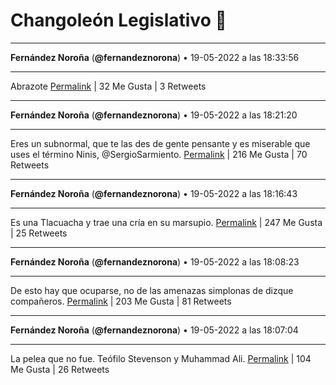 # Changoleón Legislativo 🙈
*****
**Fernández Noroña** (**@fernandeznorona**) • 19-05-2022 a las 18:33:56
*****
Abrazote
[Permalink](https://twitter.com/fernandeznorona/status/1527477696795553792) | 32 Me Gusta | 3 Retweets
*****
**Fernández Noroña** (**@fernandeznorona**) • 19-05-2022 a las 18:21:20
*****
Eres un subnormal, que te las des de gente pensante y es miserable que uses el término Ninis, @SergioSarmiento.
[Permalink](https://twitter.com/fernandeznorona/status/1527474523678834701) | 216 Me Gusta | 70 Retweets
*****
**Fernández Noroña** (**@fernandeznorona**) • 19-05-2022 a las 18:16:43
*****
Es una Tlacuacha y trae una cría en su marsupio.
[Permalink](https://twitter.com/fernandeznorona/status/1527473361521082369) | 247 Me Gusta | 25 Retweets
*****
**Fernández Noroña** (**@fernandeznorona**) • 19-05-2022 a las 18:08:23
*****
De esto hay que ocuparse, no de las amenazas simplonas de dizque compañeros.
[Permalink](https://twitter.com/fernandeznorona/status/1527471266378153989) | 203 Me Gusta | 81 Retweets
*****
**Fernández Noroña** (**@fernandeznorona**) • 19-05-2022 a las 18:07:04
*****
La pelea que no fue. Teófilo Stevenson y Muhammad Ali.
[Permalink](https://twitter.com/fernandeznorona/status/1527470934348771328) | 104 Me Gusta | 26 Retweets